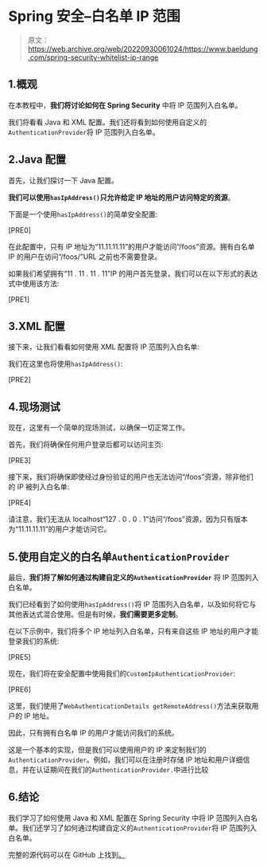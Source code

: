 # Spring 安全–白名单 IP 范围

> 原文：<https://web.archive.org/web/20220930061024/https://www.baeldung.com/spring-security-whitelist-ip-range>

## 1.概观

在本教程中，**我们将讨论如何在 Spring Security** 中将 IP 范围列入白名单。

我们将看看 Java 和 XML 配置。我们还将看到如何使用自定义的`AuthenticationProvider`将 IP 范围列入白名单。

## 2.Java 配置

首先，让我们探讨一下 Java 配置。

**我们可以使用`hasIpAddress()`只允许给定 IP 地址的用户访问特定的资源**。

下面是一个使用`hasIpAddress()`的简单安全配置:

[PRE0]

在此配置中，只有 IP 地址为“11.11.11.11”的用户才能访问“/foos”资源。拥有白名单 IP 的用户在访问“/foos/”URL 之前也不需要登录。

如果我们希望拥有“11 . 11 . 11 . 11”IP 的用户首先登录，我们可以在以下形式的表达式中使用该方法:

[PRE1]

## 3.XML 配置

接下来，让我们看看如何使用 XML 配置将 IP 范围列入白名单:

我们在这里也将使用`hasIpAddress()`:

[PRE2]

## 4.现场测试

现在，这里有一个简单的现场测试，以确保一切正常工作。

首先，我们将确保任何用户登录后都可以访问主页:

[PRE3]

接下来，我们将确保即使经过身份验证的用户也无法访问“/foos”资源，除非他们的 IP 被列入白名单:

[PRE4]

请注意，我们无法从 localhost“127 . 0 . 0 . 1”访问“/foos”资源，因为只有版本为“11.11.11.11”的用户才能访问它。

## 5.使用自定义的白名单`AuthenticationProvider`

最后，**我们将了解如何通过构建自定义的`AuthenticationProvider`** 将 IP 范围列入白名单。

我们已经看到了如何使用`hasIpAddress()`将 IP 范围列入白名单，以及如何将它与其他表达式混合使用。但是有时候，**我们需要更多定制**。

在以下示例中，我们将多个 IP 地址列入白名单，只有来自这些 IP 地址的用户才能登录我们的系统:

[PRE5]

现在，我们将在安全配置中使用我们的`CustomIpAuthenticationProvider`:

[PRE6]

这里，我们使用了`WebAuthenticationDetails getRemoteAddress()`方法来获取用户的 IP 地址。

因此，只有拥有白名单 IP 的用户才能访问我们的系统。

这是一个基本的实现，但是我们可以使用用户的 IP 来定制我们的`AuthenticationProvider`。例如，我们可以在注册时存储 IP 地址和用户详细信息，并在认证期间在我们的`AuthenticationProvider.`中进行比较

## 6.结论

我们学习了如何使用 Java 和 XML 配置在 Spring Security 中将 IP 范围列入白名单。我们还学习了如何通过构建自定义的`AuthenticationProvider`将 IP 范围列入白名单。

完整的源代码可以在 GitHub 上找到[。](https://web.archive.org/web/20220628130556/https://github.com/eugenp/tutorials/tree/master/spring-security-modules/spring-security-web-boot-1)